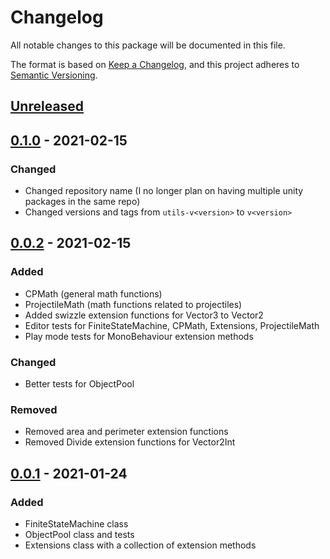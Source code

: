 # Changelog
All notable changes to this package will be documented in this file.

The format is based on [Keep a Changelog](https://keepachangelog.com/en/1.0.0/),
and this project adheres to [Semantic Versioning](https://semver.org/spec/v2.0.0.html).

## [Unreleased]

## [0.1.0] - 2021-02-15
### Changed
- Changed repository name (I no longer plan on having multiple unity packages in the same repo)
- Changed versions and tags from `utils-v<version>` to `v<version>`

## [0.0.2] - 2021-02-15
### Added
- CPMath (general math functions)
- ProjectileMath (math functions related to projectiles)
- Added swizzle extension functions for Vector3 to Vector2
- Editor tests for FiniteStateMachine, CPMath, Extensions, ProjectileMath
- Play mode tests for MonoBehaviour extension methods

### Changed
- Better tests for ObjectPool

### Removed
- Removed area and perimeter extension functions
- Removed Divide extension functions for Vector2Int

## [0.0.1] - 2021-01-24
### Added
- FiniteStateMachine class
- ObjectPool class and tests
- Extensions class with a collection of extension methods

[Unreleased]: https://github.com/CheesePie13/UnityPackages/compare/v0.1.0...HEAD
[0.1.0]: https://github.com/CheesePie13/UnityPackages/compare/v0.0.2...v0.1.0
[0.0.2]: https://github.com/CheesePie13/UnityPackages/compare/v0.0.1...v0.0.2
[0.0.1]: https://github.com/CheesePie13/UnityPackages/releases/tag/v0.0.1
